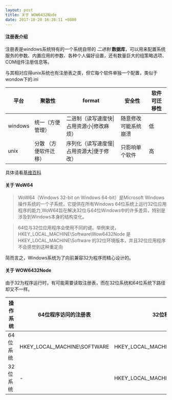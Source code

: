 ```yaml
---
layout: post
title: 关于 WOW6432Node
date: 2017-10-20 16:28:11 +0800
---
```


#### 注册表介绍 
注册表是windows系统特有的一个系统自带的 _二进制_ **数据库**，可以用来配置系统服务的参数、内置应用的参数、各种个人偏好设置，还有数量巨大的组策略选项、COM组件注册信息等。  

与其相对应得unix系统也有注册表之类，但它每个软件单独一个配置，类似于wondow下的.ini

| 平台    | 聚散性    | format |  安全性 |软件可迁移性
| -       | -        |--      |- |-
| windows | 统一（方便管理）|二进制（读写速度快\|占用资源小\|修改麻烦）|随意修改可能系统崩溃|低
| unix    | 分散 （方便软件迁移）|序列化（读写速度慢\|占用资源大\|便于修改）|只影响单个软件|高
具体请看[基维百科](https://zh.wikipedia.org/wiki/%E6%B3%A8%E5%86%8C%E8%A1%A8)

#### 关于 WoW64
>WoW64（Windows 32-bit on Windows 64-bit）是Microsoft Windows操作系统的一个子系统，它提供在所有Windows 64位系统上运行32位应用程序的能力,WoW64旨在解决32位与64位Windows中的许多差异，特别是涉及到Windows本身的结构变化。

>64位与32位应用程序会使用不同的键。举例来说，HKEY_LOCAL_MACHINE\Software\Wow6432Node 是 HKEY_LOCAL_MACHINE\Software 的32位环境版本，并且32位应用程序不会感觉到这种重定向

简而言之，Windows系统为了向前兼容32为程序而精心设计的。
#### 关于 WOW6432Node 
由于32为程序运行时，有可能需要读取注册表，而在32位系统和64位系统下路径却又不一样。

|操作系统|64位程序访问的注册表|32位程序访问的注册表
|------|-|-
| 64位系统|HKEY_LOCAL_MACHINE\SOFTWARE|HKEY_LOCAL_MACHINE\SOFTWARE\Wow6432Node
|32位系统|-|HKEY_LOCAL_MACHINE\SOFTWARE